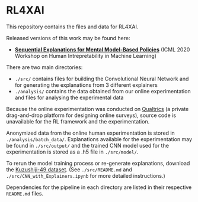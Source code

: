# RL4XAI
This repository contains the files and data for RL4XAI.

Released versions of this work may be found here: 
- <strong><a href="https://arxiv.org/abs/2007.09028">Sequential Explanations for Mental Model-Based Policies</a></strong> (ICML 2020 Workshop on Human Intrepretability in Machine Learning)

There are two main directories:
- `./src/` contains files for building the Convolutional Neural Network and for generating the explanations from 3 different explainers
- `./analysis/` contains the data obtained from our online experimentation and files for analysing the experimental data

Because the online experimentation was conducted on <a href="https://www.qualtrics.com/">Qualtrics</a> (a private drag-and-drop platform for designing online surveys), source code is unavailable for the RL framework and the experimentation.

Anonymized data from the online human experimentation is stored in `./analysis/batch_data/`. Explanations available for the experimentation may be found in `./src/output/` and the trained CNN model used for the experimentation is stored as a .h5 file in `./src/model/`.

To rerun the model training process or re-generate explanations, download the <a href="https://github.com/rois-codh/kmnist">Kuzushiji-49 dataset</a>. (See `./src/README.md` and `./src/CNN_with_Explainers.ipynb` for more detailed instructions.)

Dependencies for the pipeline in each directory are listed in their respective `README.md` files.

